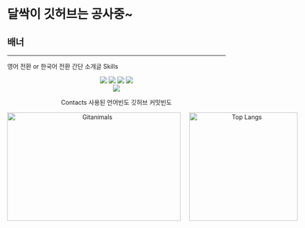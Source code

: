 # 달싹이 깃허브는 공사중~
## 배너
---
영어 전환 or 한국어 전환
간단 소개글
Skills
<div align='center'>
<img src="https://img.shields.io/badge/C-A8B9CC?style=plastic&logo=C&logoColor=ffffff"/>
<img src="https://img.shields.io/badge/C%2B%2B-00599C?style=plastic&logo=C%2B%2B&logoColor=ffffff"/>
<img src="https://img.shields.io/badge/C%23-black?style=plastic"/>
<img src="https://img.shields.io/badge/Python-3776AB?style=plastic&logo=Python&logoColor=ffffff"/><br>
<img src="https://img.shields.io/badge/Unity-black?style=plastic&logo=Unity&logoColor=ffffff"/>

Contacts
사용된 언어빈도
깃허브 커밋빈도

<div style="display: flex; align-items: center; justify-content: space-between; width: 100%;">
  <div style="margin-right: 20px;">
    <img src="https://render.gitanimals.org/farms/j1sung" width="400" height="250" alt="Gitanimals"/>
  </div>
  <div>
    <img src="https://github-readme-stats.vercel.app/api/top-langs/?username=j1sung&layout=compact" alt="Top Langs" style="height: 250px;"/>
  </div>
</div>

